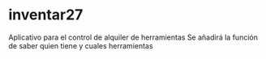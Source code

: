 # inventar27
Aplicativo para el control de alquiler de herramientas
Se añadirá la función de saber quien tiene y cuales herramientas

